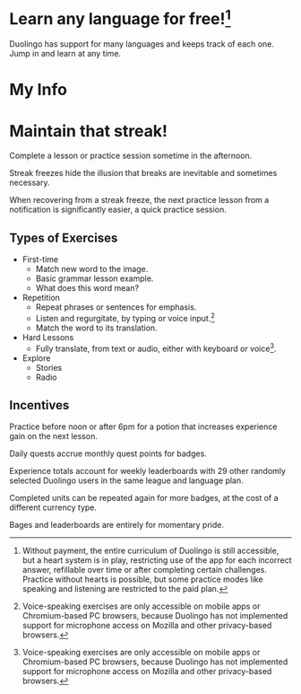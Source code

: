 # Learn any language for free![^1]

Duolingo has support for many languages and keeps track of each one. Jump in and learn at any time.

# My Info

# Maintain that streak!

Complete a lesson or practice session sometime in the afternoon.

Streak freezes hide the illusion that breaks are inevitable and sometimes necessary.

When recovering from a streak freeze, the next practice lesson from a notification is significantly easier, a quick practice session.

## Types of Exercises

- First-time
	- Match new word to the image.
	- Basic grammar lesson example.
	- What does this word mean?
- Repetition
	- Repeat phrases or sentences for emphasis.
	- Listen and regurgitate, by typing or voice input.[^2]
	- Match the word to its translation.
- Hard Lessons
	- Fully translate, from text or audio, either with keyboard or voice[^2].
- Explore
	- Stories
	- Radio

## Incentives

Practice before noon or after 6pm for a potion that increases experience gain on the next lesson.

Daily quests accrue monthly quest points for badges.

Experience totals account for weekly leaderboards with 29 other randomly selected Duolingo users in the same league and language plan.

Completed units can be repeated again for more badges, at the cost of a different currency type.

Bages and leaderboards are entirely for momentary pride.

[^1]: Without payment, the entire curriculum of Duolingo is still accessible, but a heart system is in play, restricting use of the app for each incorrect answer, refillable over time or after completing certain challenges. Practice without hearts is possible, but some practice modes like speaking and listening are restricted to the paid plan.
[^2]: Voice-speaking exercises are only accessible on mobile apps or Chromium-based PC browsers, because Duolingo has not implemented support for microphone access on Mozilla and other privacy-based browsers.
